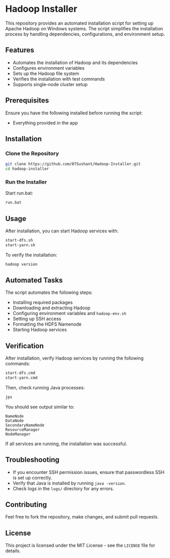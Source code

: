 # Hadoop Installer

This repository provides an automated installation script for setting up Apache Hadoop on Windows systems. The script simplifies the installation process by handling dependencies, configurations, and environment setup.

## Features
- Automates the installation of Hadoop and its dependencies
- Configures environment variables
- Sets up the Hadoop file system
- Verifies the installation with test commands
- Supports single-node cluster setup

## Prerequisites
Ensure you have the following installed before running the script:
- Everything provided in the app

## Installation
### Clone the Repository
```bash
git clone https://github.com/07Sushant/Hadoop-Installer.git
cd hadoop-installer
```

### Run the Installer
Start run.bat:
```bash
run.bat
```

## Usage
After installation, you can start Hadoop services with:
```bash
start-dfs.sh
start-yarn.sh
```
To verify the installation:
```bash
hadoop version
```

## Automated Tasks
The script automates the following steps:
- Installing required packages
- Downloading and extracting Hadoop
- Configuring environment variables and `hadoop-env.sh`
- Setting up SSH access
- Formatting the HDFS Namenode
- Starting Hadoop services

## Verification
After installation, verify Hadoop services by running the following commands:
```bash
start-dfs.cmd
start-yarn.cmd
```
Then, check running Java processes:
```bash
jps
```
You should see output similar to:
```
NameNode
DataNode
SecondaryNameNode
ResourceManager
NodeManager
```
If all services are running, the installation was successful.

## Troubleshooting
- If you encounter SSH permission issues, ensure that passwordless SSH is set up correctly.
- Verify that Java is installed by running `java -version`.
- Check logs in the `logs/` directory for any errors.

## Contributing
Feel free to fork the repository, make changes, and submit pull requests.

## License
This project is licensed under the MIT License - see the `LICENSE` file for details.
